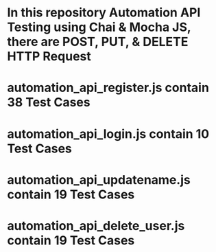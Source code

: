 # In this repository Automation API Testing using Chai & Mocha JS, there are POST, PUT, & DELETE HTTP Request
# automation_api_register.js contain 38 Test Cases
# automation_api_login.js contain 10 Test Cases
# automation_api_updatename.js contain 19 Test Cases
# automation_api_delete_user.js contain 19 Test Cases
